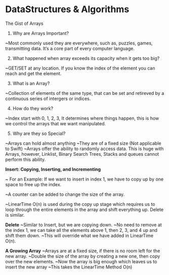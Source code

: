 # DataStructures & Algorithms
 The Gist of Arrays

1. Why are Arrays Important?

~Most commonly used they are everywhere, such as, puzzles, games, transmitting data. It’s a core part of every computer language. 

2. What happened when array exceeds its capacity when it gets too big?

~GET/SET at any location. If you know the index of the element you can reach and get the element. 

3. What is an Array?

~Collection of elements of the same type, that can be set and retireved by a continuous series of intergers or indices.

4. How do they work? 

~Index start with 0, 1, 2, 3, It determines where things happen, this is how we control the arrays that we want manipulated. 

5. Why are they so Special?

~Arrays can hold almost anything
~They are of a fixed size (Not applicable to Swift)
~Arrays offer the ability to randomly access data. This is huge with Arrays, however, Linklist, Binary Search Trees, Stacks and queues cannot perform this ability. 

**Insert: Copying, Inserting, and Incrementing**

~ For an Example: If we want to insert in index 1, we have to copy up by one space to free up the index.

~A counter can be added to change the size of the array. 

~LinearTime O(n) is used during the copy up stage which requires us to loop through the entire elements in the array and shift everything up. Delete is similar.

**Delete**
~Similar to Insert, but we are copying down. 
~No need to remove at the index 1, we can take all the elements above 1, then 2, 3, and 4 up and shift them down.
~This will override what we have added in LinearTime O(n).

**A Growing Array**
~Arrays are at a fixed size, if there is no room left for the new array.
~Double the size of the array by creating a new one, then copy over the new elements. 
~Now the array is big enough which leaves us to insert the new array
~This takes the LinearTime Method O(n)
